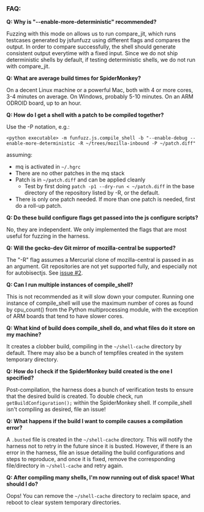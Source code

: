 ### FAQ:

**Q: Why is "--enable-more-deterministic" recommended?**

Fuzzing with this mode on allows us to run compare_jit, which runs testcases generated by jsfunfuzz using different flags and compares the output. In order to compare successfully, the shell should generate consistent output everytime with a fixed input. Since we do not ship deterministic shells by default, if testing deterministic shells, we do not run with compare_jit.

**Q: What are average build times for SpiderMonkey?**

On a decent Linux machine or a powerful Mac, both with 4 or more cores, 3-4 minutes on average. On Windows, probably 5-10 minutes. On an ARM ODROID board, up to an hour.

**Q: How do I get a shell with a patch to be compiled together?**

Use the -P notation, e.g.:

`<python executable> -m funfuzz.js.compile_shell -b "--enable-debug --enable-more-deterministic -R ~/trees/mozilla-inbound -P ~/patch.diff"`

assuming:
* mq is activated in `~/.hgrc`
* There are no other patches in the mq stack
* Patch is in `~/patch.diff` and can be applied cleanly
  * Test by first doing `patch -p1 --dry-run < ~/patch.diff` in the base directory of the repository listed by -R, or the default.
* There is only one patch needed. If more than one patch is needed, first do a roll-up patch.

**Q: Do these build configure flags get passed into the js configure scripts?**

No, they are independent. We only implemented the flags that are most useful for fuzzing in the harness.

**Q: Will the gecko-dev Git mirror of mozilla-central be supported?**

The "-R" flag assumes a Mercurial clone of mozilla-central is passed in as an argument. Git repositories are not yet supported fully, and especially not for autobisectjs. See [issue #2](https://github.com/MozillaSecurity/funfuzz/issues/2).

**Q: Can I run multiple instances of compile_shell?**

This is not recommended as it will slow down your computer. Running one instance of compile_shell will use the maximum number of cores as found by cpu_count() from the Python multiprocessing module, with the exception of ARM boards that tend to have slower cores.

**Q: What kind of build does compile_shell do, and what files do it store on my machine?**

It creates a clobber build, compiling in the `~/shell-cache` directory by default. There may also be a bunch of tempfiles created in the system temporary directory.

**Q: How do I check if the SpiderMonkey build created is the one I specified?**

Post-compilation, the harness does a bunch of verification tests to ensure that the desired build is created. To double check, run `getBuildConfiguration();` within the SpiderMonkey shell. If compile_shell isn't compiling as desired, file an issue!

**Q: What happens if the build I want to compile causes a compilation error?**

A `.busted` file is created in the `~/shell-cache` directory. This will notify the harness not to retry in the future since it is busted. However, if there is an error in the harness, file an issue detailing the build configurations and steps to reproduce, and once it is fixed, remove the corresponding file/directory in `~/shell-cache` and retry again.

**Q: After compiling many shells, I'm now running out of disk space! What should I do?**

Oops! You can remove the `~/shell-cache` directory to reclaim space, and reboot to clear system temporary directories.
